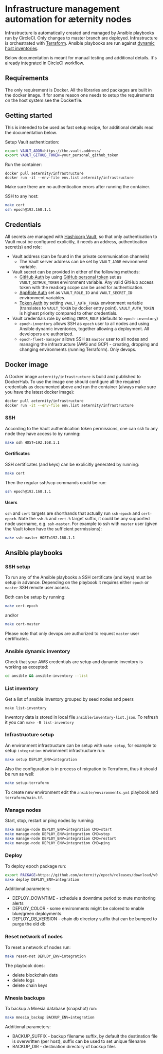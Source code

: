 # Infrastructure management automation for æternity nodes

Infrastructure is automatically created and managed by Ansible playbooks run by CircleCI.
Only changes to master branch are deployed.
Infrastructure is orchestrated with [Terraform](https://www.terraform.io).
Ansible playbooks are run against [dynamic host inventories](http://docs.ansible.com/ansible/latest/user_guide/intro_dynamic_inventory.html).

Below documentation is meant for manual testing and additional details. It's already integrated in CircleCI workflow.

## Requirements

The only requirement is Docker. All the libraries and packages are built in the docker image.
If for some reason one needs to setup the requirements on the host system see the Dockerfile.

## Getting started

This is intended to be used as fast setup recipe, for additional details read the documentation below.

Setup Vault authentication:

```bash
export VAULT_ADDR=https://the.vault.address/
export VAULT_GITHUB_TOKEN=your_personal_github_token
```

Run the container:

```
docker pull aeternity/infrastructure
docker run -it --env-file env.list aeternity/infrastructure
```

Make sure there are no authentication errors after running the container.

SSH to any host:

```bash
make cert
ssh epoch@192.168.1.1
```

## Credentials

All secrets are managed with [Hashicorp Vault](https://www.vaultproject.io),
so that only authentication to Vault must be configured explicitly, it needs an address, authentication secret(s) and role:

- Vault address (can be found in the private communication channels)
    * The Vault server address can be set by `VAULT_ADDR` environment variable.
- Vault secret can be provided in either of the following methods:
    - [GitHub Auth](https://www.vaultproject.io/docs/auth/github.html) by using [GitHub personal token](https://help.github.com/articles/creating-a-personal-access-token-for-the-command-line/#creating-a-token)
    set as `VAULT_GITHUB_TOKEN` environment variable. Any valid GitHub access token with the read:org scope can be used for authentication.
    - [AppRole Auth](https://www.vaultproject.io/docs/auth/approle.html) set as `VAULT_ROLE_ID` and `VAULT_SECRET_ID` environment variables.
    - [Token Auth](https://www.vaultproject.io/docs/auth/token.html) by setting `VAULT_AUTH_TOKEN` environment variable (translates to `VAULT_TOKEN` by docker entry point). `VAULT_AUTH_TOKEN` is highest priority compared to other credentials.
- Vault credentials role by setting `CREDS_ROLE` (defaults to `epoch-inventory`)
    - `epoch-inventory` allows SSH as `epoch` user to all nodes and using Ansible dynamic inventories, together allowing a deployment. All developers are authorized.
    - `epoch-fleet-manager` allows SSH as `master` user to all nodes and managing the infrastructure (AWS and GCP) - creating, dropping and changing environments (running Terraform). Only devops.

## Docker image

A Docker image `aeternity/infrastructure` is build and published to DockerHub. To use the image one should configure all the required credentials as documented above and run the container (always make sure you have the latest docker image):

```bash
docker pull aeternity/infrastructure
docker run -it --env-file env.list aeternity/infrastructure
```

### SSH

According to the Vault authentication token permissions, one can ssh to any node they have access to by running:

```bash
make ssh HOST=192.168.1.1
```

#### Certificates

SSH certificates (and keys) can be explicitly generated by running:

```bash
make cert
```

Then the regular ssh/scp commands could be run:
```bash
ssh epoch@192.168.1.1
```

#### Users

`ssh` and `cert` targets are shorthands that actually run `ssh-epoch` and `cert-epoch`.
Note the `ssh-%` and `cert-%` target suffix, it could be any supported node username, e.g. `ssh-master`.
For example to ssh with `master` user (given the Vault token have the sufficient permissions):
```bash
make ssh-master HOST=192.168.1.1
```

## Ansible playbooks

### SSH setup

To run any of the Ansible playbooks a SSH certificate (and keys) must be setup in advance.
Depending on the playbook it requires either `epoch` or `master` SSH remote user access.

Both can be setup by running:
```bash
make cert-epoch
```

and/or

```bash
make cert-master
```

Please note that only devops are authorized to request `master` user certificates.

### Ansible dynamic inventory

Check that your AWS credentials are setup and dynamic inventory is working as excepted:
```bash
cd ansible && ansible-inventory --list
```

### List inventory

Get a list of ansible inventory grouped by seed nodes and peers

```
make list-inventory
```

Inventory data is stored in local file `ansible/inventory-list.json`. To refresh it you can `make -B list-inventory`

### Infrastructure setup

An environment infrastructure can be setup with `make setup`,
for example to setup `integration` environment infrastructure run:
```bash
make setup DEPLOY_ENV=integration
```

Also the configuration is in process of migration to Terraform, thus it should be run as well:
```bash
make setup-terraform
```

To create new environment edit the `ansible/environments.yml` playbook and `terraform/main.tf`.

### Manage nodes

Start, stop, restart or ping nodes by running:
```bash
make manage-node DEPLOY_ENV=integration CMD=start
make manage-node DEPLOY_ENV=integration CMD=stop
make manage-node DEPLOY_ENV=integration CMD=restart
make manage-node DEPLOY_ENV=integration CMD=ping
```

### Deploy

To deploy epoch package run:
```bash
export PACKAGE=https://github.com/aeternity/epoch/releases/download/v0.17.0/epoch-0.17.0-ubuntu-x86_64.tar.gz
make deploy DEPLOY_ENV=integration
```

Additional parameters:
- DEPLOY_DOWNTIME - schedule a downtime period to mute monitoring alerts
- DEPLOY_COLOR - some environments might be colored to enable blue/green deployments
- DEPLOY_DB_VERSION - chain db directory suffix that can be bumped to purge the old db

### Reset network of nodes

To reset a network of nodes run:
```bash
make reset-net DEPLOY_ENV=integration
```

The playbook does:

- delete blockchain data
- delete logs
- delete chain keys

### Mnesia backups

To backup a Mnesia database (snapshot) run:
```bash
make mnesia_backup BACKUP_ENV=integration
```

Additional parameters:
- BACKUP_SUFFIX - backup filename suffix, by default the destination file is overwritten (per host), suffix can be used to set unique filename
- BACKUP_DIR - destination directory of backup files
